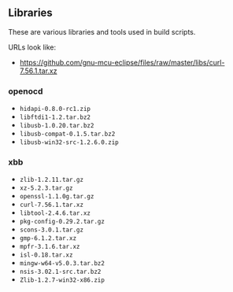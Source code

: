 ## Libraries

These are various libraries and tools used in build scripts.

URLs look like: 
- https://github.com/gnu-mcu-eclipse/files/raw/master/libs/curl-7.56.1.tar.xz

### openocd

- `hidapi-0.8.0-rc1.zip`
- `libftdi1-1.2.tar.bz2`
- `libusb-1.0.20.tar.bz2`
- `libusb-compat-0.1.5.tar.bz2`
- `libusb-win32-src-1.2.6.0.zip`

### xbb

- `zlib-1.2.11.tar.gz`
- `xz-5.2.3.tar.gz`
- `openssl-1.1.0g.tar.gz`
- `curl-7.56.1.tar.xz`
- `libtool-2.4.6.tar.xz`
- `pkg-config-0.29.2.tar.gz`
- `scons-3.0.1.tar.gz`
- `gmp-6.1.2.tar.xz`
- `mpfr-3.1.6.tar.xz`
- `isl-0.18.tar.xz`
- `mingw-w64-v5.0.3.tar.bz2`
- `nsis-3.02.1-src.tar.bz2`
- `Zlib-1.2.7-win32-x86.zip`

